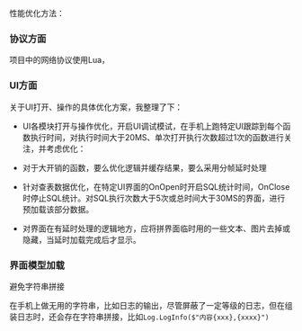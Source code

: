 

性能优化方法：

### 协议方面

项目中的网络协议使用Lua，

### UI方面

关于UI打开、操作的具体优化方案，我整理了下：

* UI各模块打开与操作优化，开启UI调试模试，在手机上跑特定UI跟踪到每个函数执行时间，对执行时间大于20MS、单次打开执行次数超过1次的函数进行关注，并考虑优化：

* 对于大开销的函数，要么优化逻辑并缓存结果，要么采用分帧延时处理

* 针对查表数据优化，在特定UI界面的OnOpen时开启SQL统计时间，OnClose时停止SQL统计。对SQL执行次数大于5次或总时间大于30MS的界面，进行预加载该部分数据。

* 对界面在有延时处理的逻辑地方，应将拼界面临时用的一些文本、图片去掉或隐藏，当延时加载完成后才显示。



### 界面模型加载

避免字符串拼接

在手机上做无用的字符串，比如日志的输出，尽管屏蔽了一定等级的日志，但在组装日志时，还会存在字符串拼接，比如`Log.LogInfo($"内容{xxx},{xxxx}")`